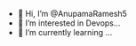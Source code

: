 - 👋 Hi, I’m @AnupamaRamesh5
- 👀 I’m interested in Devops...
- 🌱 I’m currently learning ...

<!---
AnupamaRamesh5/AnupamaRamesh5 is a ✨ special ✨ repository because its `README.md` (this file) appears on your GitHub profile.
You can click the Preview link to take a look at your changes.
--->

